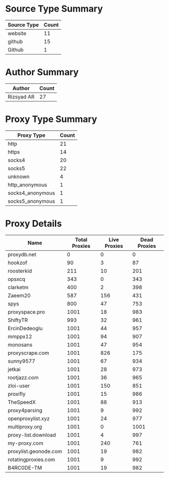 # Source Type Summary

| Source Type | Count |
|-------------|-------|
| website | 11 |
| github | 15 |
| Github | 1 |


# Author Summary

| Author | Count |
|--------|-------|
| Rizsyad AR | 27 |


# Proxy Type Summary

| Proxy Type | Count |
|------------|-------|
| http | 21 |
| https | 14 |
| socks4 | 20 |
| socks5 | 22 |
| unknown | 4 |
| http_anonymous | 1 |
| socks4_anonymous | 1 |
| socks5_anonymous | 1 |


# Proxy Details

| Name | Total Proxies | Live Proxies | Dead Proxies |
|------|---------------|--------------|---------------|
| proxydb.net | 0 | 0 | 0 |
| hookzof | 90 | 3 | 87 |
| roosterkid | 211 | 10 | 201 |
| opsxcq | 343 | 0 | 343 |
| clarketm | 400 | 2 | 398 |
| Zaeem20 | 587 | 156 | 431 |
| spys | 800 | 47 | 753 |
| proxyspace.pro | 1001 | 18 | 983 |
| ShiftyTR | 993 | 32 | 961 |
| ErcinDedeoglu | 1001 | 44 | 957 |
| mmppx12 | 1001 | 94 | 907 |
| monosans | 1001 | 47 | 954 |
| proxyscrape.com | 1001 | 826 | 175 |
| sunny9577 | 1001 | 67 | 934 |
| jetkai | 1001 | 28 | 973 |
| rootjazz.com | 1001 | 36 | 965 |
| zloi-user | 1001 | 150 | 851 |
| proxifly | 1001 | 15 | 986 |
| TheSpeedX | 1001 | 88 | 913 |
| proxy4parsing | 1001 | 9 | 992 |
| openproxylist.xyz | 1001 | 24 | 977 |
| multiproxy.org | 1001 | 0 | 1001 |
| proxy-list.download | 1001 | 4 | 997 |
| my-proxy.com | 1001 | 240 | 761 |
| proxylist.geonode.com | 1001 | 19 | 982 |
| rotatingproxies.com | 1001 | 9 | 992 |
| B4RC0DE-TM | 1001 | 19 | 982 |
